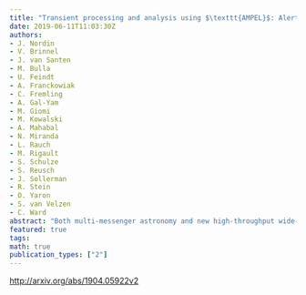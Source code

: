 ```yaml
---
title: "Transient processing and analysis using $\texttt{AMPEL}$: Alert   Management, Photometry and Evaluation of Lightcurves"
date: 2019-06-11T11:03:30Z
authors:
- J. Nordin
- V. Brinnel
- J. van Santen
- M. Bulla
- U. Feindt
- A. Franckowiak
- C. Fremling
- A. Gal-Yam
- M. Giomi
- M. Kowalski
- A. Mahabal
- N. Miranda
- L. Rauch
- M. Rigault
- S. Schulze
- S. Reusch
- J. Sollerman
- R. Stein
- O. Yaron
- S. van Velzen
- C. Ward
abstract: "Both multi-messenger astronomy and new high-throughput wide-field surveys require flexible tools for the selection and analysis of astrophysical transients. We here introduce the Alert Management, Photometry and Evaluation of Lightcurves (AMPEL) system, an analysis framework designed for high-throughput surveys and suited for streamed data. AMPEL combines the functionality of an alert broker with a generic framework capable of hosting user-contributed code, that encourages provenance and keeps track of the varying information states that a transient displays. The latter concept includes information gathered over time and data policies such as access or calibration levels.   We describe a novel ongoing real-time multi-messenger analysis using AMPEL to combine IceCube neutrino data with the alert streams of the Zwicky Transient Facility (ZTF). We also reprocess the first four months of ZTF public alerts, and compare the yields of more than 200 different transient selection functions to quantify efficiencies for selecting Type Ia supernovae that were reported to the Transient Name Server (TNS). We highlight three channels suitable for (1) the collection of a complete sample of extragalactic transients, (2) immediate follow-up of nearby transients and (3) follow-up campaigns targeting young, extragalactic transients. We confirm ZTF completeness in that all TNS supernovae positioned on active CCD regions were detected.   AMPEL can assist in filtering transients in real time, running alert reaction simulations, the reprocessing of full datasets as well as in the final scientific analysis of transient data. This text introduces how users can design their own channels for inclusion in the AMPEL live instance that parses the ZTF stream and the real-time submission of high quality extragalactic supernova candidates to the TNS."
featured: true
tags:
math: true
publication_types: ["2"]
---
```

http://arxiv.org/abs/1904.05922v2
